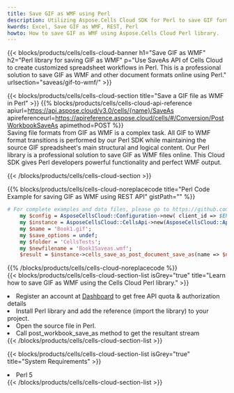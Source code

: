 ```yaml
---
title: Save GIF as WMF using Perl 
description: Utilizing Aspose.Cells Cloud SDK for Perl to save GIF format file as WMF format file. 
kwords: Excel, Save GIF as WMF, REST, Perl
howto: How to save GIF as WMF using Aspose.Cells Cloud Perl library.
---
```



{{< blocks/products/cells/cells-cloud-banner h1="Save GIF as WMF" h2="Perl library for saving GIF as WMF" p="Use SaveAs API of Cells Cloud to create customized spreadsheet workflows in Perl. This is a professional solution to save GIF as WMF and other document formats online using Perl." urlsection="saveas/gif-to-wmf/" >}}

{{< blocks/products/cells/cells-cloud-section  title="Save a GIF file as WMF in Perl" >}}
{{% blocks/products/cells/cells-cloud-api-reference  apiurl=https://api.aspose.cloud/v3.0/cells/{name}/SaveAs  apireferenceurl=https://apireference.aspose.cloud/cells/#/Conversion/PostWorkbookSaveAs  apimethod=POST %}}
<br/>
Saving file formats from GIF as WMF is a complex task. All GIF to WMF format transitions is performed by our Perl SDK while maintaining the source GIF spreadsheet's main structural and logical content. Our Perl library is a professional solution to save GIF as WMF files online. This Cloud SDK gives Perl developers powerful functionality and perfect WMF output.

{{< /blocks/products/cells/cells-cloud-section >}}

{{% blocks/products/cells/cells-cloud-noreplacecode title="Perl Code Example for saving GIF as WMF using REST API" gistPath="" %}}
  
```perl
# For complete examples and data files, please go to https://github.com/aspose-cells-cloud/aspose-cells-cloud-perl/
    my $config = AsposeCellsCloud::Configuration->new( client_id => $ENV{'ProductClientId'}, client_secret => $ENV{'ProductClientSecret'});
    my $instance = AsposeCellsCloud::CellsApi->new(AsposeCellsCloud::ApiClient->new( $config));
    my $name = 'Book1.gif';
    my $save_options = undef;
    my $folder = 'CellsTests';
    my $newfilename = 'Book1Saveas.wmf';
    $result = $instance->cells_save_as_post_document_save_as(name => $name,save_options => $save_options, newfilename => $newfilename, folder => $folder);
```
  
{{% /blocks/products/cells/cells-cloud-noreplacecode  %}}
<br/>
{{< blocks/products/cells/cells-cloud-section-list isGrey="true"  title="Learn how to save GIF as WMF using the Cells Cloud Perl library." >}}
<li>Register an account at <a href="https://dashboard.aspose.cloud/">Dashboard</a> to get free API quota & authorization details</li>
<li>Install Perl library and add the reference (import the library) to your project.</li>
<li>Open the source file in Perl.</li>
<li>Call post_workbook_save_as method to get the resultant stream</li>
{{< /blocks/products/cells/cells-cloud-section-list >}}

{{< blocks/products/cells/cells-cloud-section-list isGrey="true"  title="System Requirements" >}}
<li>Perl 5</li>
{{< /blocks/products/cells/cells-cloud-section-list >}}
